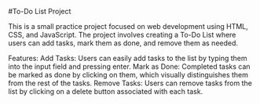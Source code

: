 #To-Do List Project

This is a small practice project focused on web development using HTML, CSS, and JavaScript. 
The project involves creating a To-Do List where users can add tasks, mark them as done, and remove them as needed.

Features:
Add Tasks: Users can easily add tasks to the list by typing them into the input field and pressing enter.
Mark as Done: Completed tasks can be marked as done by clicking on them, which visually distinguishes them from the rest of the tasks.
Remove Tasks: Users can remove tasks from the list by clicking on a delete button associated with each task.
